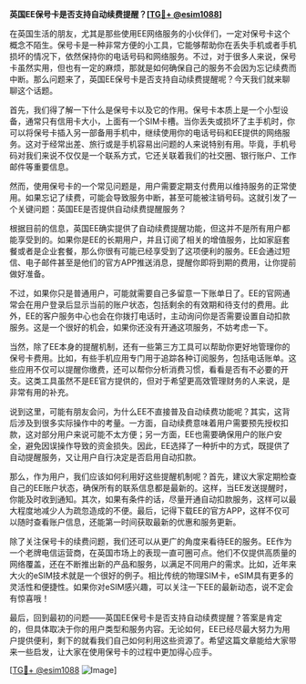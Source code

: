 **英国EE保号卡是否支持自动续费提醒？[[TG💪+ @esim1088](https://t.me/s/esim1088)]**

在英国生活的朋友，尤其是那些使用EE网络服务的小伙伴们，一定对保号卡这个概念不陌生。保号卡是一种非常方便的小工具，它能够帮助你在丢失手机或者手机损坏的情况下，依然保持你的电话号码和网络服务。不过，对于很多人来说，保号卡虽然实用，但也有一定的麻烦，那就是如何确保自己的服务不会因为忘记续费而中断。那么问题来了，英国EE保号卡是否支持自动续费提醒呢？今天我们就来聊聊这个话题。

首先，我们得了解一下什么是保号卡以及它的作用。保号卡本质上是一个小型设备，通常只有信用卡大小，上面有一个SIM卡槽。当你丢失或损坏了主手机时，你可以将保号卡插入另一部备用手机中，继续使用你的电话号码和EE提供的网络服务。这对于经常出差、旅行或是手机容易出问题的人来说特别有用。毕竟，手机号码对我们来说不仅仅是一个联系方式，它还关联着我们的社交圈、银行账户、工作邮件等重要信息。

然而，使用保号卡的一个常见问题是，用户需要定期支付费用以维持服务的正常使用。如果忘记了续费，可能会导致服务中断，甚至可能被注销号码。这就引发了一个关键问题：英国EE是否提供自动续费提醒服务？

根据目前的信息，英国EE确实提供了自动续费提醒功能，但这并不是所有用户都能享受到的。如果你是EE的长期用户，并且订阅了相关的增值服务，比如家庭套餐或者是企业套餐，那么你很有可能已经享受到了这项便利的服务。EE会通过短信、电子邮件甚至是他们的官方APP推送消息，提醒你即将到期的费用，让你提前做好准备。

不过，如果你只是普通用户，可能就需要自己多留意一下账单日了。EE的官网通常会在用户登录后显示当前的账户状态，包括剩余的有效期和待支付的费用。此外，EE的客户服务中心也会在你拨打电话时，主动询问你是否需要设置自动扣款服务。这是一个很好的机会，如果你还没有开通这项服务，不妨考虑一下。

当然，除了EE本身的提醒机制，还有一些第三方工具可以帮助你更好地管理你的保号卡费用。比如，有些手机应用专门用于追踪各种订阅服务，包括电话账单。这些应用不仅可以提醒你缴费，还可以帮你分析消费习惯，看看是否有不必要的开支。这类工具虽然不是EE官方提供的，但对于希望更高效管理财务的人来说，是非常有用的补充。

说到这里，可能有朋友会问，为什么EE不直接普及自动续费功能呢？其实，这背后涉及到很多实际操作中的考量。一方面，自动续费意味着用户需要预先授权扣款，这对部分用户来说可能不太方便；另一方面，EE也需要确保用户的账户安全，避免因误操作导致的资金损失。因此，EE选择了一种折中的方式，既提供了自动提醒服务，又让用户自行决定是否启用自动扣款。

那么，作为用户，我们应该如何利用好这些提醒机制呢？首先，建议大家定期检查自己的EE账户状态，确保所有的联系信息都是最新的。这样，当EE发送提醒时，你能及时收到通知。其次，如果有条件的话，尽量开通自动扣款服务，这样可以最大程度地减少人为疏忽造成的不便。最后，记得下载EE的官方APP，这样不仅可以随时查看账户信息，还能第一时间获取最新的优惠和服务更新。

除了关注保号卡的续费问题，我们还可以从更广的角度来看待EE的服务。EE作为一个老牌电信运营商，在英国市场上的表现一直可圈可点。他们不仅提供高质量的网络覆盖，还在不断推出新的产品和服务，以满足不同用户的需求。比如，近年来大火的eSIM技术就是一个很好的例子。相比传统的物理SIM卡，eSIM具有更多的灵活性和便捷性。如果你对eSIM感兴趣，可以关注一下EE的最新动态，说不定会有惊喜哦！

最后，回到最初的问题——英国EE保号卡是否支持自动续费提醒？答案是肯定的，但具体取决于你的用户类型和服务内容。无论如何，EE已经尽最大努力为用户提供便利，剩下的就看我们自己如何利用这些资源了。希望这篇文章能给大家带来一些启发，让大家在使用保号卡的过程中更加得心应手。

[[TG💪+ @esim1088](https://t.me/s/esim1088) ![Image](https://i.postimg.cc/4NQfJmqS/Snipaste-2025-05-13-00-14-12.png)]